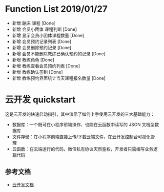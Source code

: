 # Function List 2019/01/27
- 新增 蹦床 课程 [Done]
- 新增 会员小团体 课程判断 [Done]
- 新增 显示会员小团体课程数量 [Done]
- 新增 会员预约记录列表 [Done]
- 新增 会员删除预约记录 [Done]
- 新增 会员不能删除教练已确认预约的记录 [Done]
- 新增 教练角色 [Done]
- 新增 教练查看会员预约列表 [Done]
- 新增 教练确认签到 [Done]
- 新增 教练预约界面统计当天课程报名数量 [Done]

# 云开发 quickstart

这是云开发的快速启动指引，其中演示了如何上手使用云开发的三大基础能力：

- 数据库：一个既可在小程序前端操作，也能在云函数中读写的 JSON 文档型数据库
- 文件存储：在小程序前端直接上传/下载云端文件，在云开发控制台可视化管理
- 云函数：在云端运行的代码，微信私有协议天然鉴权，开发者只需编写业务逻辑代码

## 参考文档

- [云开发文档](https://developers.weixin.qq.com/miniprogram/dev/wxcloud/basis/getting-started.html)

